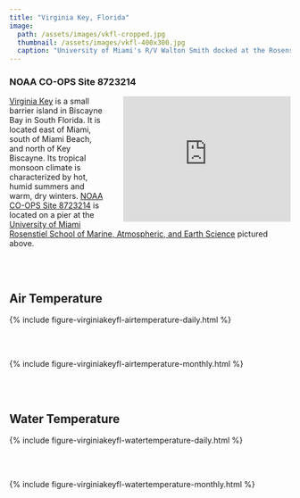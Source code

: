 ```yaml
---
title: "Virginia Key, Florida"
image:
  path: /assets/images/vkfl-cropped.jpg
  thumbnail: /assets/images/vkfl-400x300.jpg
  caption: "University of Miami's R/V Walton Smith docked at the Rosenstiel School of Marine, Atmospheric, and Earth Science on Virginia Key"
---
```

### NOAA CO-OPS Site 8723214

<iframe src="https://www.google.com/maps/embed?pb=!1m14!1m12!1m3!1d42461.70157812699!2d-80.17255246551831!3d25.73753395804339!2m3!1f0!2f0!3f0!3m2!1i1024!2i768!4f13.1!5e0!3m2!1sen!2sus!4v1704939462365!5m2!1sen!2sus" align="right" width="300" height="225" style="border:0; padding-left: 30px;" allowfullscreen="" loading="lazy" referrerpolicy="no-referrer-when-downgrade"></iframe>

[Virginia Key](https://en.wikipedia.org/wiki/Virginia_Key) is a small barrier island in Biscayne Bay in South Florida. It is located east of Miami, south of Miami Beach, and north of Key Biscayne. Its tropical monsoon climate is characterized by hot, humid summers and warm, dry winters. [NOAA](https://www.noaa.gov) [CO-OPS Site 8723214](https://tidesandcurrents.noaa.gov/stationhome.html?id=8723214) is located on a pier at the [University of Miami](https://welcome.miami.edu) [Rosenstiel School of Marine, Atmospheric, and Earth Science](https://earth.miami.edu) pictured above.   

<br/><br/>  

## Air Temperature

{% include figure-virginiakeyfl-airtemperature-daily.html %}

<br/><br/>  

{% include figure-virginiakeyfl-airtemperature-monthly.html %}

<br/><br/>  

## Water Temperature

{% include figure-virginiakeyfl-watertemperature-daily.html %}

<br/><br/>  

{% include figure-virginiakeyfl-watertemperature-monthly.html %}


